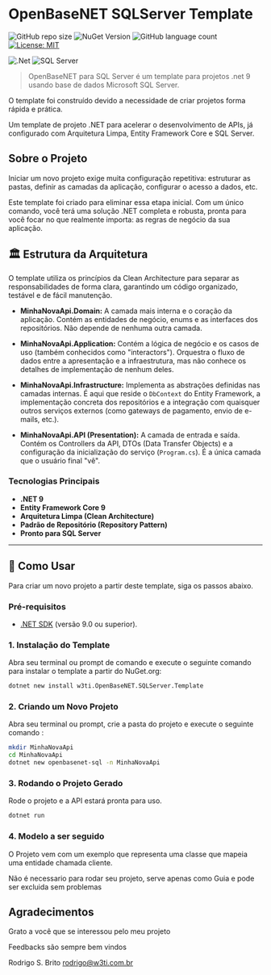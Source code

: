# OpenBaseNET SQLServer Template

![GitHub repo size](https://img.shields.io/github/repo-size/britors/OpenBaseNETSqlServer)
![NuGet Version](https://img.shields.io/nuget/v/w3ti.OpenBaseNET.SQLServer.Template.svg)
![GitHub language count](https://img.shields.io/github/languages/count/britors/OpenBaseNETSqlServer)
[![License: MIT](https://img.shields.io/badge/License-MIT-yellow.svg)](https://opensource.org/licenses/MIT)

![.Net](https://img.shields.io/badge/.NET-5C2D91?style=for-the-badge&logo=.net&logoColor=white)
![SQL Server](https://img.shields.io/badge/SQL%20Server-CC2927?style=for-the-badge&logo=microsoft-sql-server&logoColor=white)

> OpenBaseNET para SQL Server é um template para projetos .net 9 usando base de dados Microsoft SQL Server.

O template foi construído devido a necessidade de criar projetos  forma rápida e prática.


Um template de projeto .NET para acelerar o desenvolvimento de APIs, já configurado com Arquitetura Limpa, Entity Framework Core e SQL Server.

## Sobre o Projeto

Iniciar um novo projeto exige muita configuração repetitiva: estruturar as pastas, definir as camadas da aplicação, configurar o acesso a dados, etc.

Este template foi criado para eliminar essa etapa inicial. Com um único comando, você terá uma solução .NET completa e robusta, pronta para você focar no que realmente importa: as regras de negócio da sua aplicação.

## 🏛️ Estrutura da Arquitetura

O template utiliza os princípios da Clean Architecture para separar as responsabilidades de forma clara, garantindo um código organizado, testável e de fácil manutenção.

* **MinhaNovaApi.Domain:** A camada mais interna e o coração da aplicação. Contém as entidades de negócio, enums e as interfaces dos repositórios. Não depende de nenhuma outra camada.

* **MinhaNovaApi.Application:** Contém a lógica de negócio e os casos de uso (também conhecidos como "interactors"). Orquestra o fluxo de dados entre a apresentação e a infraestrutura, mas não conhece os detalhes de implementação de nenhum deles.

* **MinhaNovaApi.Infrastructure:** Implementa as abstrações definidas nas camadas internas. É aqui que reside o `DbContext` do Entity Framework, a implementação concreta dos repositórios e a integração com quaisquer outros serviços externos (como gateways de pagamento, envio de e-mails, etc.).

* **MinhaNovaApi.API (Presentation):** A camada de entrada e saída. Contém os Controllers da API, DTOs (Data Transfer Objects) e a configuração da inicialização do serviço (`Program.cs`). É a única camada que o usuário final "vê".

### Tecnologias Principais

* **.NET 9**
* **Entity Framework Core 9**
* **Arquitetura Limpa (Clean Architecture)**
* **Padrão de Repositório (Repository Pattern)**
* **Pronto para SQL Server**

---

## 🚀 Como Usar

Para criar um novo projeto a partir deste template, siga os passos abaixo.

### Pré-requisitos

* [.NET SDK](https://dotnet.microsoft.com/download) (versão 9.0 ou superior).

### 1. Instalação do Template

Abra seu terminal ou prompt de comando e execute o seguinte comando para instalar o template a partir do NuGet.org:

```bash
dotnet new install w3ti.OpenBaseNET.SQLServer.Template
```

### 2. Criando um Novo Projeto

Abra seu terminal ou prompt, crie a pasta do projeto e execute o seguinte comando :

```bash
mkdir MinhaNovaApi
cd MinhaNovaApi
dotnet new openbasenet-sql -n MinhaNovaApi
````

### 3. Rodando o Projeto Gerado

  Rode o projeto e a API estará pronta para uso.
  
  ```bash
  dotnet run
  ```

### 4. Modelo a ser seguido

O Projeto vem com um exemplo que representa uma classe que mapeia uma entidade chamada cliente.

Não é necessario para rodar seu projeto, serve apenas como Guia e pode ser excluida sem problemas

## Agradecimentos

Grato a você que se interessou pelo meu projeto

Feedbacks são sempre bem vindos

Rodrigo S. Brito <rodrigo@w3ti.com.br>
